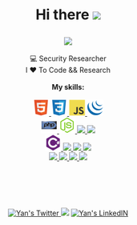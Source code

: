 <h1>
	<p align="center">Hi there <a href="#"><img style="margin-top:-13px" width="30px" src="https://camo.githubusercontent.com/e8e7b06ecf583bc040eb60e44eb5b8e0ecc5421320a92929ce21522dbc34c891/68747470733a2f2f6d656469612e67697068792e636f6d2f6d656469612f6876524a434c467a6361737252346961377a2f67697068792e676966"></a> </p>
</h1>
<p align="center">
	<a href="#">
	<img width="70%" src="https://cdn.discordapp.com/attachments/463142599520157696/880984307043303454/github-new-banner.png">
	</a>
</p>
<p align="center">
	<a>
	💻 Security Researcher
	</a>
	<br/>
	<a>
	I ❤ To Code && Research
	</a>
	<br/>
	<br/><b>My skills:</b>
	<br/><br/>
	
<a href="https://www.w3schools.com/html/">
	<img width="32px" src="https://raw.githubusercontent.com/devicons/devicon/master/icons/html5/html5-original.svg">
</a>
<a href="https://developer.mozilla.org/en-US/docs/Archive/CSS3">
	<img width="32px" src="https://raw.githubusercontent.com/devicons/devicon/master/icons/css3/css3-original.svg">
</a>
<a href="https://developer.mozilla.org/en-US/docs/Web/JavaScript">
	<img width="32px" src="https://raw.githubusercontent.com/devicons/devicon/master/icons/javascript/javascript-original.svg">
</a>
<a href="https://jquery.com/">
	<img width="32px" src="https://raw.githubusercontent.com/devicons/devicon/master/icons/jquery/jquery-original.svg">
</a>
<br/>
<a href="https://www.php.net/">
	<img width="32px" src="https://raw.githubusercontent.com/devicons/devicon/master/icons/php/php-original.svg">
</a>
<a href="https://nodejs.org/en/">
	<img width="32px" src="https://raw.githubusercontent.com/devicons/devicon/master/icons/nodejs/nodejs-original.svg">
</a>
<a href="https://dotnet.microsoft.com/en-us/apps/aspnet">
	<img width="32px" src="https://www.nuget.org/profiles/aspnet/avatar?imageSize=512">
</a>
<a href="https://flask.palletsprojects.com/">
	<img width="32px" src="https://encrypted-tbn0.gstatic.com/images?q=tbn:ANd9GcRQl7BEwqp9RfFRZt_guSqMHxWC2zFqrI8-rQ&usqp=CAU">
</a>
<br/>
<a href="https://docs.microsoft.com/en-us/dotnet/csharp/">
	<img width="32px" src="https://raw.githubusercontent.com/devicons/devicon/master/icons/csharp/csharp-plain.svg">
</a>
<a href="https://www.python.org/">
	<img width="32px" src="https://cdn.jsdelivr.net/gh/devicons/devicon/icons/python/python-original.svg">
</a>
<a href="https://docs.microsoft.com/en-us/dotnet/visual-basic/">
	<img width="32px" src="https://upload.wikimedia.org/wikipedia/commons/thumb/4/40/VB.NET_Logo.svg/120px-VB.NET_Logo.svg.png">
</a>
<a href="https://www.iso.org/standard/63555.html">
	<img width="32px" src="https://upload.wikimedia.org/wikipedia/commons/8/87/Sql_data_base_with_logo.png">
</a>
<br/>
<a href="https://ss64.com/nt/">
	<img width="32px" src="https://devblogs.microsoft.com/commandline/wp-content/uploads/sites/33/2019/03/CommandLineIcon.png">
</a>
<a href="https://www.gnu.org/software/bash/manual/bash.html">
	<img width="32px" src="https://bashlogo.com/img/symbol/png/full_colored_dark.png">
</a>
<a href="https://docs.microsoft.com/en-us/powershell/">
	<img width="32px" src="https://docs.microsoft.com/en-us/powershell/media/index/powershell_128.svg">
</a>
<a href="https://docs.microsoft.com/en-us/windows/win32/lwef/using-vbscript">
	<img width="32px" src="https://upload.wikimedia.org/wikipedia/en/d/d8/VBSccript_file_format_icon.png">
</a>

</p>
<h1>
	<br/>
</h1>
<p align="center">
	<a href="https://twitter.com/0x7F454C">
	<img alt="Yan's Twitter" width="32px" src="https://raw.githubusercontent.com/peterthehan/peterthehan/master/assets/twitter.svg" style="max-width:100%;">
	</a>
	<img width="5px" src="https://qph.fs.quoracdn.net/main-qimg-345119fcedb725b632fedb335c080785.webp">
	<a href="https://www.linkedin.com/in/yanoc/">
	<img alt="Yan's LinkedIN" width="32px" src="https://raw.githubusercontent.com/peterthehan/peterthehan/master/assets/linkedin.svg" style="max-width:100%;">
	</a>
</p>
